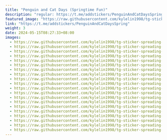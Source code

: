 ```yaml
---
title: "Penguin and Cat Days (Springtime Fun)"
description: "regular: https://t.me/addstickers/PenguinAndCatDaysSpring"
featured_image: "https://raw.githubusercontent.com/kylelin1998/tg-sticker-spreading-worldwide-images/main/img/741fd2fb-da2a-41cd-bc01-c6db04d1431d.jpg"
link: "https://t.me/addstickers/PenguinAndCatDaysSpring"
weight: 3
date: 2024-05-15T08:27:33+08:00
images:
  - https://raw.githubusercontent.com/kylelin1998/tg-sticker-spreading-worldwide-images/main/img/741fd2fb-da2a-41cd-bc01-c6db04d1431d.jpg
  - https://raw.githubusercontent.com/kylelin1998/tg-sticker-spreading-worldwide-images/main/img/978c74ff-0321-400d-9b12-3e07d7fb025f.jpg
  - https://raw.githubusercontent.com/kylelin1998/tg-sticker-spreading-worldwide-images/main/img/8014a93d-5be8-41e4-ae3d-c918fd3597fe.jpg
  - https://raw.githubusercontent.com/kylelin1998/tg-sticker-spreading-worldwide-images/main/img/82f6b3eb-d3e6-4697-88c7-3f5036541b23.jpg
  - https://raw.githubusercontent.com/kylelin1998/tg-sticker-spreading-worldwide-images/main/img/ff3c27e3-0b2c-48b0-8bbe-2aebf87fe985.jpg
  - https://raw.githubusercontent.com/kylelin1998/tg-sticker-spreading-worldwide-images/main/img/223ec749-c572-4278-a231-9731972faaba.jpg
  - https://raw.githubusercontent.com/kylelin1998/tg-sticker-spreading-worldwide-images/main/img/0ed4201e-d07b-433d-be32-fc13956497b4.jpg
  - https://raw.githubusercontent.com/kylelin1998/tg-sticker-spreading-worldwide-images/main/img/8f3220d8-aad2-4ea1-9dd8-e5e587a3630d.jpg
  - https://raw.githubusercontent.com/kylelin1998/tg-sticker-spreading-worldwide-images/main/img/09d81b62-891c-41f0-a48a-3aefc9458fea.jpg
  - https://raw.githubusercontent.com/kylelin1998/tg-sticker-spreading-worldwide-images/main/img/3debcfd1-6397-4424-a458-3eb17c475e01.jpg
  - https://raw.githubusercontent.com/kylelin1998/tg-sticker-spreading-worldwide-images/main/img/475325dc-855e-46ba-ab25-e5d43e344d2b.jpg
  - https://raw.githubusercontent.com/kylelin1998/tg-sticker-spreading-worldwide-images/main/img/116bd75b-d20e-45ab-bbb7-709482a07be8.jpg
  - https://raw.githubusercontent.com/kylelin1998/tg-sticker-spreading-worldwide-images/main/img/2626361b-659e-4584-909a-363548e69ec0.jpg
  - https://raw.githubusercontent.com/kylelin1998/tg-sticker-spreading-worldwide-images/main/img/290028bf-dc52-44b5-a49c-37b7a36c0a73.jpg
  - https://raw.githubusercontent.com/kylelin1998/tg-sticker-spreading-worldwide-images/main/img/aec443c0-bda2-49e9-a47f-505f77319483.jpg
  - https://raw.githubusercontent.com/kylelin1998/tg-sticker-spreading-worldwide-images/main/img/ee8e9dba-f84a-4e67-acbe-ddb183d4097f.jpg
  - https://raw.githubusercontent.com/kylelin1998/tg-sticker-spreading-worldwide-images/main/img/371e45de-1dd0-4449-b582-d9df6da2dbc9.jpg
  - https://raw.githubusercontent.com/kylelin1998/tg-sticker-spreading-worldwide-images/main/img/93935d5a-d385-4522-8a09-5423cab70493.jpg
  - https://raw.githubusercontent.com/kylelin1998/tg-sticker-spreading-worldwide-images/main/img/070fe797-6880-4a8f-9259-52b74b4ac3f1.jpg
  - https://raw.githubusercontent.com/kylelin1998/tg-sticker-spreading-worldwide-images/main/img/8a2e3600-200e-40eb-b547-8e4828259bdc.jpg
---
```

